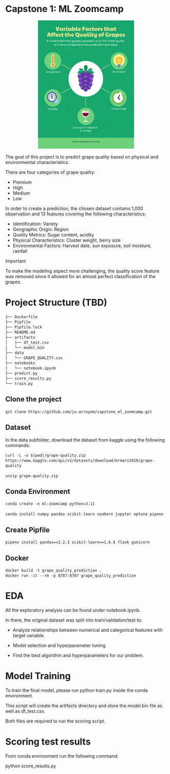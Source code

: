 # Capstone 1: ML Zoomcamp

<p align="center" width="100%">
  <img src="img/grapes_quality_diagram.png" width="300" height="400" class="center">
</p>


The goal of this project is to predict grape quality based on physical and environmental characteristics.

There are four categories of grape quality:

- Premium
- High
- Medium 
- Low

In order to create a prediction, the chosen dataset contains 1,000 observation and 13 features covering the following characteristics:

- Identification: Variety
- Geographic Origin: Region
- Quality Metrics: Sugar content, acidity
- Physical Characteristics: Cluster weight, berry size
- Environmental Factors: Harvest date, sun exposure, soil moisture, rainfall

> [!IMPORTANT]
To make the modeling aspect more challenging, the quality score feature was removed since it allowed for an almost perfect classification of the grapes.


# Project Structure (TBD)

```
├── Dockerfile
├── Pipfile
├── Pipfile.lock
├── README.md
├── artifacts
│   ├── df_test.csv
│   └── model.bin
├── data
│   └── GRAPE_QUALITY.csv
├── notebooks
│   └── notebook.ipynb
├── predict.py
├── score_results.py
└── train.py
```

## Clone the project

```
git clone https://github.com/ju-arroyom/capstone_ml_zoomcamp.git
```

## Dataset 

In the data subfolder, download the dataset from kaggle using the following commands:

```
curl -L -o $(pwd)/grape-quality.zip  https://www.kaggle.com/api/v1/datasets/download/mrmars1010/grape-quality

unzip grape-quality.zip 
```

## Conda Environment

```
conda create -n ml-zoomcamp python=3.11

conda install numpy pandas scikit-learn seaborn jupyter optuna pipenv
```

## Create Pipfile

```
pipenv install pandas==2.2.3 scikit-learn==1.6.0 flask gunicorn
```

## Docker

```
docker build -t grape_quality_prediction .
docker run -it --rm -p 8787:8787 grape_quality_prediction
```

# EDA

All the exploratory analysis can be found under notebook.ipynb.

In there, the original dataset was split into train/validation/test to:

- Analyze relationships between numerical and categorical features with target variable.

- Model selection and hyperparameter tuning

- Find the best algorithm and hyperparameters for our problem.

# Model Training


To train the final model, please run python train.py inside the conda environment.

This script will create the artifacts directory and store the model.bin file as well as df_test.csv.

Both files are required to run the scoring script.

# Scoring test results

From conda environment run the following command:

python score_results.py